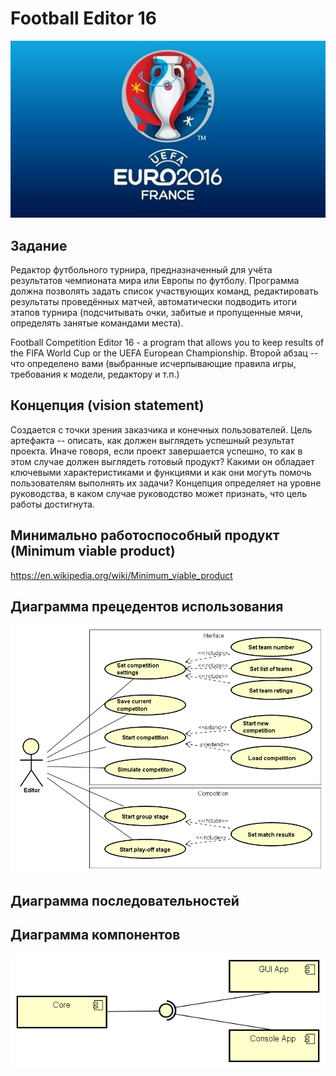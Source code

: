 # Football Editor 16
![alt tag](report/logo.jpg)

## Задание
Редактор футбольного турнира, предназначенный для учёта результатов чемпионата мира или Европы по футболу. Программа должна позволять задать список участвующих команд, редактировать результаты проведённых матчей, автоматически подводить итоги этапов турнира (подсчитывать очки, забитые и пропущенные мячи, определять занятые командами места).

Football Competition Editor 16 - a program that allows you to keep results of the FIFA World Cup or the UEFA European Championship.
Второй абзац -- что определено вами (выбранные исчерпывающие правила игры, требования к модели, редактору и т.п.)

## Концепция (vision statement)
Создается с точки зрения заказчика и конечных пользователей. Цель артефакта -- описать, как должен выглядеть успешный результат проекта. Иначе говоря, если проект завершается успешно, то как в этом случае должен выглядеть готовый продукт? Какими он обладает ключевыми характеристиками и функциями и как они могуть помочь пользователям выполнять их задачи? Концепция определяет на уровне руководства, в каком случае руководство может признать, что цель работы достигнута.

## Минимально работоспособный продукт (Minimum viable product)
https://en.wikipedia.org/wiki/Minimum_viable_product

## Диаграмма прецедентов использования
![Use case diagram](/report/diagrams/Use.Case.Diagram.png)
## Диаграмма последовательностей

## Диаграмма компонентов
![Component diagram](/report/diagrams/Component.diagram.3.png)
